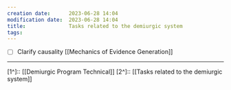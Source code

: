 ```yaml
---
creation date:		2023-06-28 14:04
modification date:	2023-06-28 14:04
title: 				Tasks related to the demiurgic system
tags:
---
```

- [ ] Clarify causality [[Mechanics of Evidence Generation]]

---
[1^]:: [[Demiurgic Program Technical]]
[2^]:: [[Tasks related to the demiurgic system]] 